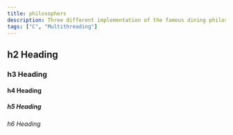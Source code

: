 ```yaml
---
title: philosophers
description: Three different implementation of the famous dining philosophers problem using mutex, semaphores and processes.
tags: ["C", "Multithreading"]
---
```


## h2 Heading

### h3 Heading

#### h4 Heading

##### h5 Heading

###### h6 Heading
